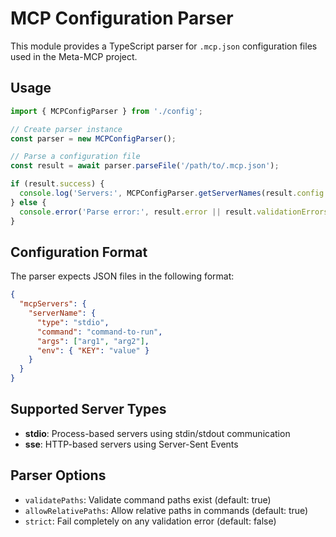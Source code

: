 # MCP Configuration Parser

This module provides a TypeScript parser for `.mcp.json` configuration files used in the Meta-MCP project.

## Usage

```typescript
import { MCPConfigParser } from './config';

// Create parser instance
const parser = new MCPConfigParser();

// Parse a configuration file
const result = await parser.parseFile('/path/to/.mcp.json');

if (result.success) {
  console.log('Servers:', MCPConfigParser.getServerNames(result.config!));
} else {
  console.error('Parse error:', result.error || result.validationErrors);
}
```

## Configuration Format

The parser expects JSON files in the following format:

```json
{
  "mcpServers": {
    "serverName": {
      "type": "stdio",
      "command": "command-to-run",
      "args": ["arg1", "arg2"],
      "env": { "KEY": "value" }
    }
  }
}
```

## Supported Server Types

- **stdio**: Process-based servers using stdin/stdout communication
- **sse**: HTTP-based servers using Server-Sent Events

## Parser Options

- `validatePaths`: Validate command paths exist (default: true)
- `allowRelativePaths`: Allow relative paths in commands (default: true)  
- `strict`: Fail completely on any validation error (default: false)